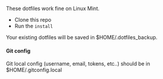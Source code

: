These dotfiles work fine on Linux Mint.

* Clone this repo
* Run the `install`

Your existing dotfiles will be saved in $HOME/.dotfiles_backup.

#### Git config
Git local config (username, email, tokens, etc..) should be in $HOME/.gitconfig.local
